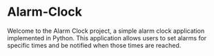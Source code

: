 # Alarm-Clock

Welcome to the Alarm Clock project, a simple alarm clock application implemented in Python. 
This application allows users to set alarms for specific times and be notified when those times are reached.
